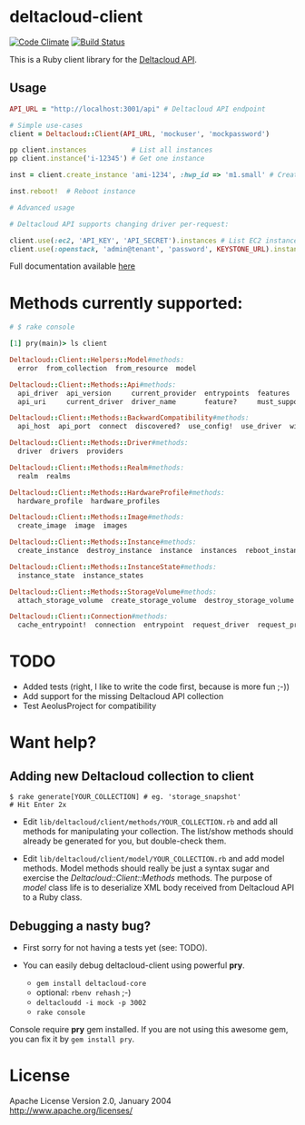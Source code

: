 # deltacloud-client

[![Code Climate](https://codeclimate.com/github/mifo/deltacloud-client.png)](https://codeclimate.com/github/mifo/deltacloud-client)
[![Build Status](https://travis-ci.org/mifo/deltacloud-client.png)](https://travis-ci.org/mifo/deltacloud-client)

This is a Ruby client library for the [Deltacloud API](http://deltacloud.apache.org).

## Usage

```ruby
API_URL = "http://localhost:3001/api" # Deltacloud API endpoint

# Simple use-cases
client = Deltacloud::Client(API_URL, 'mockuser', 'mockpassword')

pp client.instances           # List all instances
pp client.instance('i-12345') # Get one instance

inst = client.create_instance 'ami-1234', :hwp_id => 'm1.small' # Create instance

inst.reboot!  # Reboot instance

# Advanced usage

# Deltacloud API supports changing driver per-request:

client.use(:ec2, 'API_KEY', 'API_SECRET').instances # List EC2 instances
client.use(:openstack, 'admin@tenant', 'password', KEYSTONE_URL).instances # List Openstack instances

```

Full documentation available [here](http://rdoc.info/github/mifo/deltacloud-client/master/frames)

# Methods currently supported:
```ruby
# $ rake console

[1] pry(main)> ls client

Deltacloud::Client::Helpers::Model#methods:
  error  from_collection  from_resource  model

Deltacloud::Client::Methods::Api#methods:
  api_driver  api_version     current_provider  entrypoints  features       path      supported_collections
  api_uri     current_driver  driver_name       feature?     must_support!  support?  version

Deltacloud::Client::Methods::BackwardCompatibility#methods:
  api_host  api_port  connect  discovered?  use_config!  use_driver  with_config

Deltacloud::Client::Methods::Driver#methods:
  driver  drivers  providers

Deltacloud::Client::Methods::Realm#methods:
  realm  realms

Deltacloud::Client::Methods::HardwareProfile#methods:
  hardware_profile  hardware_profiles

Deltacloud::Client::Methods::Image#methods:
  create_image  image  images

Deltacloud::Client::Methods::Instance#methods:
  create_instance  destroy_instance  instance  instances  reboot_instance  start_instance  stop_instance

Deltacloud::Client::Methods::InstanceState#methods:
  instance_state  instance_states

Deltacloud::Client::Methods::StorageVolume#methods:
  attach_storage_volume  create_storage_volume  destroy_storage_volume  detach_storage_volume  storage_volume  storage_volumes

Deltacloud::Client::Connection#methods:
  cache_entrypoint!  connection  entrypoint  request_driver  request_provider  use  use_provider  valid_credentials?
```


# TODO

- Added tests (right, I like to write the code first, because is more fun ;-))
- Add support for the missing Deltacloud API collection
- Test AeolusProject for compatibility

# Want help?

## Adding new Deltacloud collection to client

```
$ rake generate[YOUR_COLLECTION] # eg. 'storage_snapshot'
# Hit Enter 2x
```

- Edit `lib/deltacloud/client/methods/YOUR_COLLECTION.rb` and add all
  methods for manipulating your collection. The list/show methods
  should already be generated for you, but double-check them.

- Edit `lib/deltacloud/client/model/YOUR_COLLECTION.rb` and add model
  methods. Model methods should really be just a syntax sugar and exercise
  the *Deltacloud::Client::Methods* methods.
  The purpose of *model* class life is to deserialize XML body received
  from Deltacloud API to a Ruby class.

## Debugging a nasty bug?

- First sorry for not having a tests yet (see: TODO).
- You can easily debug deltacloud-client using powerful **pry**.

  - `gem install deltacloud-core`
  - optional: `rbenv rehash` ;-)
  - `deltacloudd -i mock -p 3002`
  - `rake console`

Console require **pry** gem installed. If you are not using this awesome
gem, you can fix it by `gem install pry`.

# License

Apache License
Version 2.0, January 2004
http://www.apache.org/licenses/
